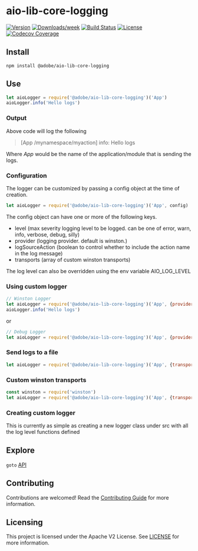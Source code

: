 # aio-lib-core-logging

[![Version](https://img.shields.io/npm/v/@adobe/aio-lib-core-logging.svg)](https://npmjs.org/package/@adobe/aio-lib-core-logging)
[![Downloads/week](https://img.shields.io/npm/dw/@adobe/aio-lib-core-logging.svg)](https://npmjs.org/package/@adobe/aio-lib-core-logging)
[![Build Status](https://travis-ci.com/adobe/aio-lib-core-logging.svg?branch=master)](https://travis-ci.com/adobe/aio-lib-core-logging)
[![License](https://img.shields.io/badge/License-Apache%202.0-blue.svg)](https://opensource.org/licenses/Apache-2.0) 
[![Codecov Coverage](https://img.shields.io/codecov/c/github/adobe/aio-lib-core-logging/master.svg?style=flat-square)](https://codecov.io/gh/adobe/aio-lib-core-logging/)


## Install

`npm install @adobe/aio-lib-core-logging`

## Use

```javascript
let aioLogger = require('@adobe/aio-lib-core-logging')('App')
aioLogger.info('Hello logs')
```

### Output

Above code will log the following
> [App /mynamespace/myaction] info: Hello logs

Where _App_ would be the name of the application/module that is sending the logs.

### Configuration

The logger can be customized by passing a config object at the time of creation.

```javascript
let aioLogger = require('@adobe/aio-lib-core-logging')('App', config)
```

The config object can have one or more of the following keys.

- level (max severity logging level to be logged. can be one of error, warn, info, verbose, debug, silly)
- provider (logging provider. default is winston.)
- logSourceAction (boolean to control whether to include the action name in the log message)
- transports (array of custom winston transports)

The log level can also be overridden using the env variable AIO_LOG_LEVEL

### Using custom logger

```javascript
// Winston Logger
let aioLogger = require('@adobe/aio-lib-core-logging')('App', {provider:'winston'})
aioLogger.info('Hello logs')
```

or

```javascript
// Debug Logger
let aioLogger = require('@adobe/aio-lib-core-logging')('App', {provider:'debug'})
```

### Send logs to a file

```javascript
let aioLogger = require('@adobe/aio-lib-core-logging')('App', {transports: './logfile.txt' })
```

### Custom winston transports

```javascript
const winston = require('winston')
let aioLogger = require('@adobe/aio-lib-core-logging')('App', {transports: [new winston.transports.File({ filename: './winstoncustomfilelog.txt' })]})
```

### Creating custom logger
This is currently as simple as creating a new logger class under src with all the log level functions defined

## Explore

`goto` [API](./doc/api.md)

## Contributing

Contributions are welcomed! Read the [Contributing Guide](./.github/CONTRIBUTING.md) for more information.

## Licensing

This project is licensed under the Apache V2 License. See [LICENSE](LICENSE) for more information.
